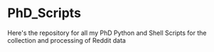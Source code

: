 # PhD_Scripts
Here's the repository for all my PhD Python and Shell Scripts for the collection and processing of Reddit data
